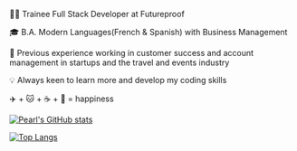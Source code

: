 
👩‍💻  Trainee Full Stack Developer at Futureproof

🎓  B.A. Modern Languages(French & Spanish) with Business Management

💼  Previous experience working in customer success and account management in startups and the travel and events industry

:bulb: Always keen to learn more and develop my coding skills 

:airplane: + :cat: + :coffee: + :seedling: = happiness 




[![Pearl's GitHub stats](https://github-readme-stats.vercel.app/api?username=pearlhamilton)](https://github.com/pearlhamilton/github-readme-stats)

[![Top Langs](https://github-readme-stats.vercel.app/api/top-langs/?username=pearlhamilton)](https://github.com/pearlhamilton/github-readme-stats)



<!--
**pearlhamilton/pearlhamilton** is a ✨ _special_ ✨ repository because its `README.md` (this file) appears on your GitHub profile.




Here are some ideas to get you started:

- 🔭 I’m currently working on ...
- 🌱 I’m currently learning ...
- 👯 I’m looking to collaborate on ...
- 🤔 I’m looking for help with ...
- 💬 Ask me about ...
- 📫 How to reach me: ...
- 😄 Pronouns: ...
- ⚡ Fun fact: ...
-->
